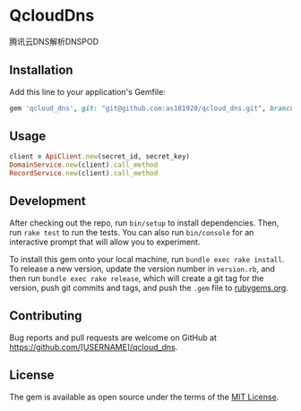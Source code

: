 # QcloudDns

腾讯云DNS解析DNSPOD

## Installation

Add this line to your application's Gemfile:

```ruby
gem 'qcloud_dns', git: "git@github.com:as181920/qcloud_dns.git", branch: "master"
```

## Usage

```ruby
client = ApiClient.new(secret_id, secret_key)
DomainService.new(client).call_method
RecordService.new(client).call_method
```

## Development

After checking out the repo, run `bin/setup` to install dependencies. Then, run `rake test` to run the tests. You can also run `bin/console` for an interactive prompt that will allow you to experiment.

To install this gem onto your local machine, run `bundle exec rake install`. To release a new version, update the version number in `version.rb`, and then run `bundle exec rake release`, which will create a git tag for the version, push git commits and tags, and push the `.gem` file to [rubygems.org](https://rubygems.org).

## Contributing

Bug reports and pull requests are welcome on GitHub at https://github.com/[USERNAME]/qcloud_dns.

## License

The gem is available as open source under the terms of the [MIT License](https://opensource.org/licenses/MIT).
